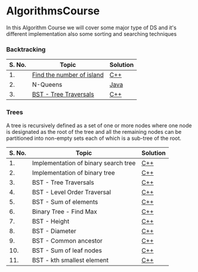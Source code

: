 # AlgorithmsCourse
In this Algorithm Course we will cover some major type of DS and it's different implementation also some sorting and searching techniques

### Backtracking
|S. No.|Topic|Solution|
|---------|--------|--------|
|1.|[Find the number of island](https://www.geeksforgeeks.org/find-number-of-islands/)|[C++](./Backtracking/No.OfIsland.cpp)|
|2.|N-Queens|[Java](./Backtracking/NQueens.java)|
|3.|[BST - Tree Traversals](https://algorithms.tutorialhorizon.com/backtracking-rat-in-a-maze-puzzle/)|[C++](./Backtracking/RatNMaze.cpp)|


### Trees
A tree is recursively defined as a set of one or more nodes where one node is designated as the root of the tree and all the remaining nodes can be partitioned into non-empty sets each of which is a sub-tree of the root.

|S. No.|Topic|Solution|
|---------|--------|--------|
|1.|Implementation of binary search tree|[C++](./Trees/BST.cpp)|
|2.|Implementation of binary tree|[C++](./Trees/BT.cpp)|
|3.|BST - Tree Traversals|[C++](./Trees/Traversals.cpp)|
|4.|BST - Level Order Traversal|[C++](./Trees/LevelOrder.cpp)|
|5.|BST - Sum of elements|[C++](./Trees/BSTSum.cpp)|
|6.|Binary Tree - Find Max|[C++](./Trees/BTMax.cpp)|
|7.|BST - Height|[C++](./Trees/BSTHeight.cpp)|
|8.|BST - Diameter|[C++](./Trees/BSTDiameter.cpp)|
|9.|BST - Common ancestor|[C++](./Trees/CommonAncestor.cpp)|
|10.|BST - Sum of leaf nodes|[C++](./Trees/BSTLeafSum.cpp)|
|11.|BST - kth smallest element|[C++](./Trees/kthSmallest.cpp)|